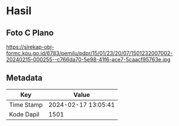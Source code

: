 # Hasil

## Foto C Plano

https://sirekap-obj-formc.kpu.go.id/6783/pemilu/pdpr/15/01/23/20/07/1501232007002-20240215-000255--c766da70-5e98-41f6-ace7-5caacf95763e.jpg


## Metadata

| Key        | Value               |
| ---------- | ------------------- |
| Time Stamp | 2024-02-17 13:05:41 |
| Kode Dapil | 1501                |



